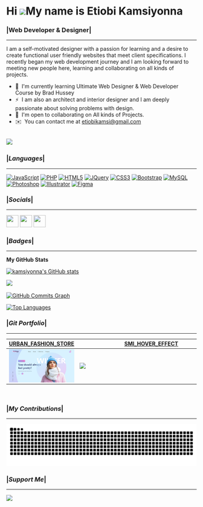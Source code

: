 Hi ![](https://user-images.githubusercontent.com/18350557/176309783-0785949b-9127-417c-8b55-ab5a4333674e.gif)My name is Etiobi Kamsiyonna
=========================================================================================================================================

### |Web Developer & Designer|
------------------------

I am a self-motivated designer with a passion for learning and a desire to create functional user friendly websites that meet client specifications.
I recently began my web development journey and I am looking forward to meeting new people here, learning and collaborating on all kinds of projects.

*   🧠  I'm currently learning Ultimate Web Designer & Web Developer Course by Brad Hussey
*   ⚡  I am also an architect and interior designer and I am deeply passionate about solving problems with design.
*   🤝  I'm open to collaborating on All kinds of Projects.
*   ✉️  You can contact me at [etiobikamsi@gmail.com](mailto:etiobikamsi@gmail.com)

  <br> 
 <a href="https://www.github.com/kamsiyonna" target="_blank" rel="noreferrer"><img
                  src="https://img.shields.io/github/followers/kamsiyonna?logo=github&style=for-the-badge&color=64748b&labelColor=0f172a" /></a> 
                  <br>  

### |*Languages*|
------------------------
<p align="left">
<a href="https://developer.mozilla.org/en-US/docs/Web/JavaScript" target="_blank" rel="noreferrer"><img src="https://raw.githubusercontent.com/danielcranney/readme-generator/main/public/icons/skills/javascript-colored.svg" width="36" height="36" alt="JavaScript" /></a>
<a href="https://www.php.net/" target="_blank" rel="noreferrer"><img src="https://raw.githubusercontent.com/danielcranney/readme-generator/main/public/icons/skills/php-colored.svg" width="36" height="36" alt="PHP" /></a>
<a href="https://developer.mozilla.org/en-US/docs/Glossary/HTML5" target="_blank" rel="noreferrer"><img src="https://raw.githubusercontent.com/danielcranney/readme-generator/main/public/icons/skills/html5-colored.svg" width="36" height="36" alt="HTML5" /></a>
<a href="https://jquery.com/" target="_blank" rel="noreferrer"><img src="https://raw.githubusercontent.com/danielcranney/readme-generator/main/public/icons/skills/jquery-colored.svg" width="36" height="36" alt="JQuery" /></a>
<a href="https://www.w3.org/TR/CSS/#css" target="_blank" rel="noreferrer"><img src="https://raw.githubusercontent.com/danielcranney/readme-generator/main/public/icons/skills/css3-colored.svg" width="36" height="36" alt="CSS3" /></a>
<a href="https://getbootstrap.com/" target="_blank" rel="noreferrer"><img src="https://raw.githubusercontent.com/danielcranney/readme-generator/main/public/icons/skills/bootstrap-colored.svg" width="36" height="36" alt="Bootstrap" /></a>
<a href="https://www.mysql.com/" target="_blank" rel="noreferrer"><img src="https://raw.githubusercontent.com/danielcranney/readme-generator/main/public/icons/skills/mysql-colored.svg" width="36" height="36" alt="MySQL" /></a>
<a href="https://www.adobe.com/uk/products/photoshop.html" target="_blank" rel="noreferrer"><img src="https://raw.githubusercontent.com/danielcranney/readme-generator/main/public/icons/skills/photoshop-colored-dark.svg" width="36" height="36" alt="Photoshop" /></a>
<a href="adobe.com/uk/products/illustrator.html" target="_blank" rel="noreferrer"><img src="https://raw.githubusercontent.com/danielcranney/readme-generator/main/public/icons/skills/illustrator-colored-dark.svg" width="36" height="36" alt="Illustrator" /></a>
<a href="https://www.figma.com/" target="_blank" rel="noreferrer"><img src="https://raw.githubusercontent.com/danielcranney/readme-generator/main/public/icons/skills/figma-colored.svg" width="36" height="36" alt="Figma" /></a>
</p>

### |*Socials*|
------------------------

<p align="left"> <a href="https://www.behance.com/kamsiyonna" target="_blank" rel="noreferrer"><img src="https://raw.githubusercontent.com/danielcranney/readme-generator/main/public/icons/socials/behance.svg" width="32" height="32" /></a> <a href="https://www.github.com/kamsiyonna" target="_blank" rel="noreferrer"><img src="https://raw.githubusercontent.com/danielcranney/readme-generator/main/public/icons/socials/github-dark.svg" width="32" height="32" /></a> <a href="https://www.linkedin.com/in/1kamsiyonna" target="_blank" rel="noreferrer"><img src="https://raw.githubusercontent.com/danielcranney/readme-generator/main/public/icons/socials/linkedin.svg" width="32" height="32" /></a></p>


### |*Badges*|
------------------------
<b>My GitHub Stats</b>

<a href="http://www.github.com/kamsiyonna"><img src="https://github-readme-stats.vercel.app/api?username=kamsiyonna&show_icons=true&hide=&count_private=true&title_color=ffffff&text_color=14b8a6&icon_color=64748b&bg_color=0f172a&hide_border=true&show_icons=true" alt="kamsiyonna's GitHub stats" /></a>

<a href="http://www.github.com/kamsiyonna"><img src="https://github-readme-streak-stats.herokuapp.com?user=kamsi-yonna&theme=github-dark-blue" /></a>

<a href="http://www.github.com/kamsiyonna"><img src="https://github-readme-activity-graph.cyclic.app/graph?username=kamsiyonna&bg_color=0f172a&color=14b8a6&line=64748b&point=14b8a6&area_color=0f172a&area=true&hide_border=true&custom_title=GitHub%20Commits%20Graph" alt="GitHub Commits Graph" /></a>

<a href="https://github.com/kamsiyonna" align="left"><img src="https://github-readme-stats.vercel.app/api/top-langs/?username=kamsiyonna&langs_count=10&title_color=ffffff&text_color=14b8a6&icon_color=64748b&bg_color=0f172a&hide_border=true&locale=en&custom_title=Top%20%Languages" alt="Top Languages" /></a>

### |*Git Portfolio*| 
------------------------
|<a href="https://kamsi-yonna.github.io/UrbanFashionSite/"> URBAN_FASHION_STORE </a> | <a href="https://kamsi-yonna.github.io/SMI-Hover-effect/"> SMI_HOVER_EFFECT </a>|
|-- | -- |
|<img  align="left"  width="380px" src="https://github.com/Kamsi-yonna/UrbanFashionSite/blob/main/urban.png">   | <img  align="left"  width="380px" src="https://kamsi-yonna.github.io/SMI-Hover-effect/smi.png"/>

<div width="100%" align="center"></div><br/>

### |*My Contributions*|
------------------------
![snake gif](https://github.com/Kamsi-yonna/Kamsi-yonna/blob/output/github-contribution-grid-snake.svg)

### |*Support Me*|
------------------------
<a href="https://www.buymeacoffee.com/kamsi.yonna"><img src="https://cdn.buymeacoffee.com/buttons/v2/default-yellow.png" width="200" /></a>



